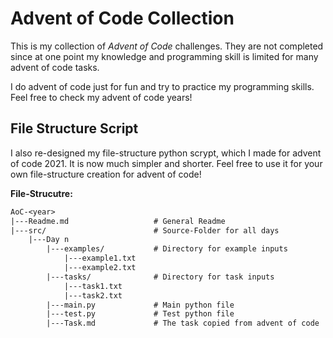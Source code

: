 # Advent of Code Collection

This is my collection of *Advent of Code* challenges. They are not completed since at one point my knowledge and programming skill is limited for many advent of code tasks. 

I do advent of code just for fun and try to practice my programming skills. Feel free to check my advent of code years!

## File Structure Script

I also re-designed my file-structure python scrypt, which I made for advent of code 2021. It is now much simpler and shorter. Feel free to use it for your own file-structure creation for advent of code!

**File-Strucutre:**

```txt
AoC-<year>
|---Readme.md                   # General Readme
|---src/                        # Source-Folder for all days
    |---Day n
        |---examples/           # Directory for example inputs
            |---example1.txt
            |---example2.txt
        |---tasks/              # Directory for task inputs
            |---task1.txt
            |---task2.txt
        |---main.py             # Main python file
        |---test.py             # Test python file
        |---Task.md             # The task copied from advent of code
```